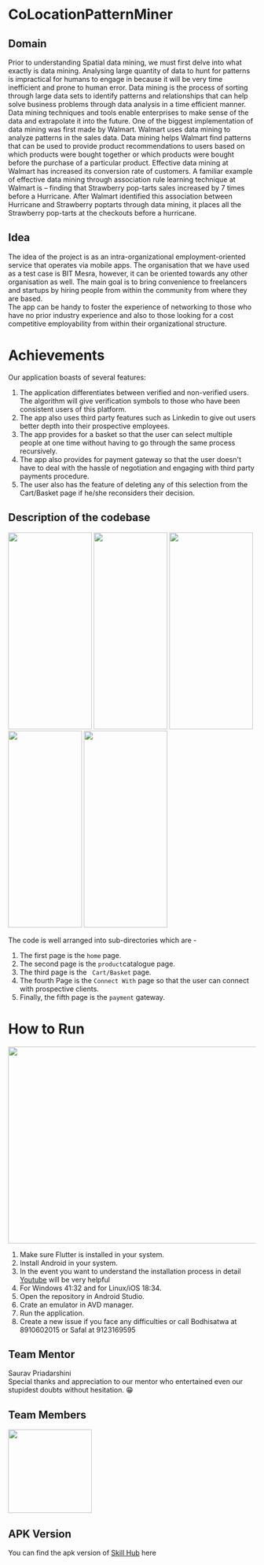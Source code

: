 # CoLocationPatternMiner

## Domain 

Prior to understanding Spatial data mining, we must first delve into what exactly is data mining. Analysing large quantity of data to hunt for patterns is impractical for humans to engage in because it will be very time inefficient and prone to human error. Data mining is the process of sorting through large data sets to identify patterns and relationships that can help solve business problems through data analysis in a time efficient manner. Data mining techniques and tools enable enterprises to make sense of the data and extrapolate it into the future. One of the biggest implementation of data mining was first made by Walmart. Walmart uses data mining to analyze patterns in the sales data. Data mining helps Walmart find patterns that can be used to provide product recommendations to users based on which products
were bought together or which products were bought before the purchase of a particular product. Effective data mining at Walmart has increased its
conversion rate of customers. A familiar example of effective data mining through association rule learning technique at Walmart is – finding that
Strawberry pop-tarts sales increased by 7 times before a Hurricane. After Walmart identified this association between Hurricane and Strawberry poptarts through data mining, it places all the Strawberry pop-tarts at the checkouts before a hurricane.  

## Idea

The idea of the project is as an intra-organizational employment-oriented service that operates via mobile apps. 
The organisation that we have used as a test case is BIT Mesra, however, it can be oriented towards any other organisation as well. The main goal is to bring convenience to freelancers and startups by hiring people from within the community from where they are based.<br />
The app can be handy to foster the experience of networking to those who have no prior industry experience and also to those looking for a cost competitive employability from within their organizational structure. 

# Achievements

Our application boasts of several features:
1. The application differentiates between verified and non-verified users. The algorithm will give verification symbols to those who have been consistent users of this platform.
2. The app also uses third party features such as Linkedin to give out users better depth into their prospective employees.
3. The app provides for a basket so that the user can select multiple people at one time without having to go through the same process recursively. 
4.  The app also provides for payment gateway so that the user doesn't have to deal with the hassle of negotiation and engaging with third party payments procedure. 
5.  The user also has the feature of deleting any of this selection from the Cart/Basket page if he/she reconsiders their decision. 

## Description of the codebase

<img src="assets/Icons/Screenshot%20(173).png" width="170" height="400"> <img src="assets/Icons/Screenshot%20(174).png" width="150" height="400"> 
<img src="assets/Icons/Screenshot%20(175).png" width="170" height="400"><img src="assets/Icons/Screenshot%20(178).png" width="150" height="400">&nbsp;<img src="assets/Icons/Screenshot%20(176).png" width="170" height="400">
       
The code is well arranged into sub-directories which are -
1. The first page is the ```home``` page. 
2. The second page is the ```product```catalogue page. 
3. The third page is the ``` Cart/Basket``` page. 
4. The fourth Page is the ```Connect With``` page so that the user can connect with prospective clients. 
5. Finally, the fifth page is the ```payment``` gateway.

# How to Run

<img src="assets/Icons/10.png" width="5000" height="400">

1. Make sure Flutter is installed in your system.
2. Install Android in your system. 
3. In the event you want to understand the installation process in detail [Youtube](https://www.youtube.com/watch?v=x0uinJvhNxI&t=5071s) will be very helpful
4. For Windows 41:32 and for Linux/iOS 18:34.
5. Open the repository in Android Studio.
6. Crate an emulator in AVD manager. 
7. Run the application.
8. Create a new issue if you face any difficulties or call Bodhisatwa at 8910602015 or Safal at 9123169595

## Team Mentor

Saurav Priadarshini <br />
Special thanks and appreciation to our mentor who entertained even our stupidest doubts without hesitation. 😁

## Team Members

<img src="assets/Icons/DS%20Back.png" width="170" height="170">


## APK Version

You can find the apk version of [Skill Hub](https://github.com/bodhi996/IEEE-Megaproject/blob/master/student_store/SkillHub.apk) here 
